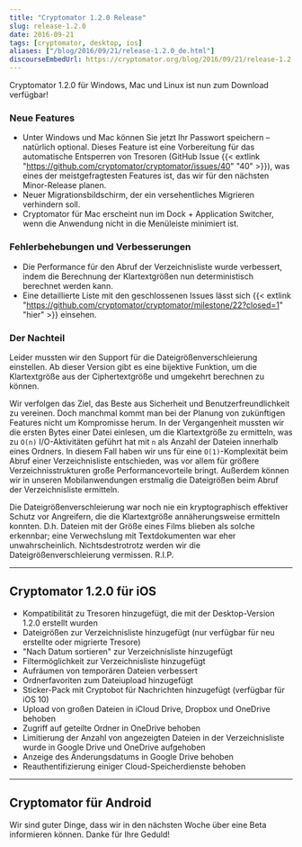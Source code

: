 ```yaml
---
title: "Cryptomator 1.2.0 Release"
slug: release-1.2.0
date: 2016-09-21
tags: [cryptomator, desktop, ios]
aliases: ["/blog/2016/09/21/release-1.2.0_de.html"]
discourseEmbedUrl: https://cryptomator.org/blog/2016/09/21/release-1.2.0_en.html
---
```

Cryptomator 1.2.0 für Windows, Mac und Linux ist nun zum Download verfügbar!

### Neue Features
- Unter Windows und Mac können Sie jetzt Ihr Passwort speichern – natürlich optional. Dieses Feature ist eine Vorbereitung für das automatische Entsperren von Tresoren (GitHub Issue {{< extlink "https://github.com/cryptomator/cryptomator/issues/40" "40" >}}), was eines der meistgefragtesten Features ist, das wir für den nächsten Minor-Release planen.
- Neuer Migrationsbildschirm, der ein versehentliches Migrieren verhindern soll.
- Cryptomator für Mac erscheint nun im Dock + Application Switcher, wenn die Anwendung nicht in die Menüleiste minimiert ist.

### Fehlerbehebungen und Verbesserungen
- Die Performance für den Abruf der Verzeichnisliste wurde verbessert, indem die Berechnung der Klartextgrößen nun deterministisch berechnet werden kann.
- Eine detaillierte Liste mit den geschlossenen Issues lässt sich {{< extlink "https://github.com/cryptomator/cryptomator/milestone/22?closed=1" "hier" >}} einsehen.

### Der Nachteil
Leider mussten wir den Support für die Dateigrößenverschleierung einstellen. Ab dieser Version gibt es eine bijektive Funktion, um die Klartextgröße aus der Ciphertextgröße und umgekehrt berechnen zu können.

Wir verfolgen das Ziel, das Beste aus Sicherheit und Benutzerfreundlichkeit zu vereinen. Doch manchmal kommt man bei der Planung von zukünftigen Features nicht um Kompromisse herum. In der Vergangenheit mussten wir die ersten Bytes einer Datei einlesen, um die Klartextgröße zu ermitteln, was zu `O(n)` I/O-Aktivitäten geführt hat mit `n` als Anzahl der Dateien innerhalb eines Ordners. In diesem Fall haben wir uns für eine `O(1)`-Komplexität beim Abruf einer Verzeichnisliste entschieden, was vor allem für größere Verzeichnisstrukturen große Performancevorteile bringt. Außerdem können wir in unseren Mobilanwendungen erstmalig die Dateigrößen beim Abruf der Verzeichnisliste ermitteln.

Die Dateigrößenverschleierung war noch nie ein kryptographisch effektiver Schutz vor Angreifern, die die Klartextgröße annäherungsweise ermitteln konnten. D.h. Dateien mit der Größe eines Films blieben als solche erkennbar; eine Verwechslung mit Textdokumenten war eher unwahrscheinlich. Nichtsdestrotrotz werden wir die Dateigrößenverschleierung vermissen. R.I.P.

---

## Cryptomator 1.2.0 für iOS
- Kompatibilität zu Tresoren hinzugefügt, die mit der Desktop-Version 1.2.0 erstellt wurden
- Dateigrößen zur Verzeichnisliste hinzugefügt (nur verfügbar für neu erstellte oder migrierte Tresore)
- "Nach Datum sortieren" zur Verzeichnisliste hinzugefügt
- Filtermöglichkeit zur Verzeichnisliste hinzugefügt
- Aufräumen von temporären Dateien verbessert
- Ordnerfavoriten zum Dateiupload hinzugefügt
- Sticker-Pack mit Cryptobot für Nachrichten hinzugefügt (verfügbar für iOS 10)
- Upload von großen Dateien in iCloud Drive, Dropbox und OneDrive behoben
- Zugriff auf geteilte Ordner in OneDrive behoben
- Limitierung der Anzahl von angezeigten Dateien in der Verzeichnisliste wurde in Google Drive und OneDrive aufgehoben
- Anzeige des Änderungsdatums in Google Drive behoben
- Reauthentifizierung einiger Cloud-Speicherdienste behoben

---

## Cryptomator für Android
Wir sind guter Dinge, dass wir in den nächsten Woche über eine Beta informieren können. Danke für Ihre Geduld!

